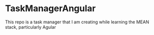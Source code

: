 # TaskManagerAngular
This repo is a task manager that I am creating while learning the MEAN stack, particularly Agular
